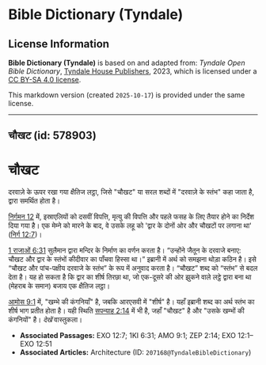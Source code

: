 # Bible Dictionary (Tyndale)

## License Information

**Bible Dictionary (Tyndale)** is based on and adapted from: _Tyndale Open Bible Dictionary_, [Tyndale House Publishers](https://tyndaleopenresources.com/), 2023, which is licensed under a [CC BY-SA 4.0 license](https://creativecommons.org/licenses/by-sa/4.0/legalcode.en).

This markdown version (created `2025-10-17`) is provided under the same license.



--------------------------------

## चौखट (id: 578903)

चौखट
====

दरवाज़े के ऊपर रखा गया क्षैतिज लट्ठा, जिसे "चौखट" या सरल शब्दों में "दरवाज़े के स्तंभ" कहा जाता है, द्वारा समर्थित होता है। 

[निर्गमन 12](https://ref.ly/Exod12:1-Exod12:51) में, इस्राएलियों को दसवीं विपत्ति, मृत्यु की विपत्ति और पहले फसह के लिए तैयार होने का निर्देश दिया गया है। एक मेम्ने को मारने के बाद, वे उसके लहू को 'द्वार के दोनों ओर और चौखटों पर लगाना था' ([निर्ग 12:7](https://ref.ly/Exod12:7))।

[1 राजाओं 6:31](https://ref.ly/1Kgs6:31) सुलैमान द्वारा मन्दिर के निर्माण का वर्णन करता है। “उन्होंने जैतून के दरवाजे बनाए: चौखट और द्वार के स्तंभों कीदीवार का पाँचवा हिस्सा था।” इब्रानी में अर्थ को समझना थोड़ा कठिन है। इसे “चौखट और पांच\-पक्षीय दरवाजे के स्तंभ” के रूप में अनुवाद करता है। “चौखट” शब्द को “स्तंभ” से बदल देता है। यह हो सकता है कि द्वार का शीर्ष तिरछा था, जो एक\-दूसरे की ओर झुकने वाले लट्ठे द्वारा बना था (मेहराब के समान) बजाय एक क्षैतिज लट्ठा। 

[आमोस 9:1](https://ref.ly/Amos9:1) में, "खम्भे की कंगनियाँ" है, जबकि आरएसवी में "शीर्ष" है। यहाँ इब्रानी शब्द का अर्थ स्तंभ का शीर्ष भाग प्रतीत होता है। यही स्थिति [सपन्याह 2:14](https://ref.ly/Zeph2:14) में भी है, जहाँ "चौखट" है और "उसके खम्भों की कंगनियों" है। *देखें* वास्तुकला।

* **Associated Passages:** EXO 12:7; 1KI 6:31; AMO 9:1; ZEP 2:14; EXO 12:1–EXO 12:51
* **Associated Articles:** Architecture (ID: `207168@TyndaleBibleDictionary`)

